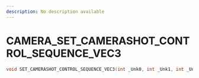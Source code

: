```yaml
---
description: No description available 
---
```


# CAMERA\_SET_CAMERASHOT_CONTROL_SEQUENCE_VEC3

```cpp
void SET_CAMERASHOT_CONTROL_SEQUENCE_VEC3(int _Unk0, int _Unk1, int _Unk2, int _Unk3, int _Unk4, int _Unk5, int _Unk6, int _Unk7, int _Unk8, int _Unk9);
```